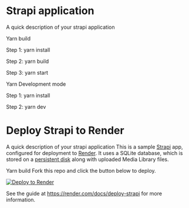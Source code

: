 # Strapi application

A quick description of your strapi application

Yarn build

  Step 1:
  yarn install
  
  Step 2:
  yarn build
  
  Step 3:
  yarn start

Yarn Development mode

  Step 1:
   yarn install
   
  Step 2:
   yarn dev


# Deploy Strapi to Render

A quick description of your strapi application
This is a sample [Strapi](https://strapi.io/) app, configured for deployment to [Render](https://render.com). It uses a SQLite database, which is stored on a [persistent disk](https://render.com/docs/disks) along with uploaded Media Library files.

Yarn build
Fork this repo and click the button below to deploy.

[![Deploy to Render](https://render.com/images/deploy-to-render-button.svg)](https://render.com/deploy)

See the guide at https://render.com/docs/deploy-strapi for more information.